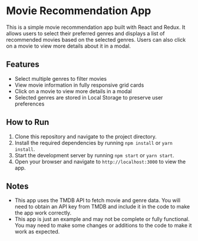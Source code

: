 # Movie Recommendation App

This is a simple movie recommendation app built with React and Redux. It allows users to select their preferred genres and displays a list of recommended movies based on the selected genres. Users can also click on a movie to view more details about it in a modal.

## Features

- Select multiple genres to filter movies
- View movie information in fully responsive grid cards
- Click on a movie to view more details in a modal
- Selected genres are stored in Local Storage to preserve user preferences

## How to Run

1. Clone this repository and navigate to the project directory.
2. Install the required dependencies by running `npm install` or `yarn install`.
3. Start the development server by running `npm start` or `yarn start`.
4. Open your browser and navigate to `http://localhost:3000` to view the app.

## Notes

- This app uses the TMDB API to fetch movie and genre data. You will need to obtain an API key from TMDB and include it in the code to make the app work correctly.
- This app is just an example and may not be complete or fully functional. You may need to make some changes or additions to the code to make it work as expected.
